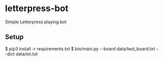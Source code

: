 # letterpress-bot
Simple Letterpress playing bot

## Setup
  $ pip3 install -r requirements.txt
  $ bin/main.py --board data/test_board.txt --dict data/en.txt
